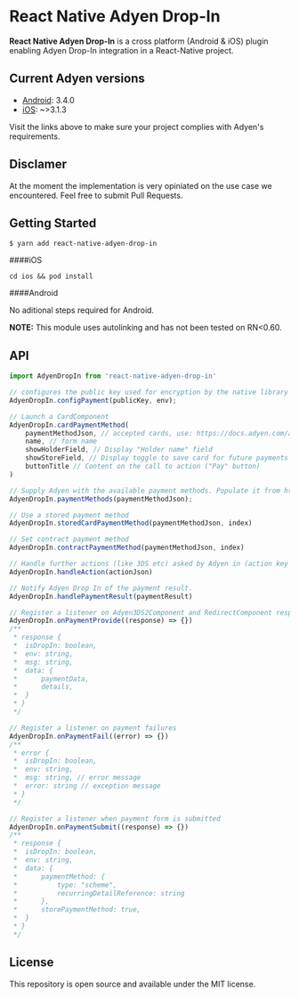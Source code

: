 # React Native Adyen Drop-In

**React Native Adyen Drop-In** is a cross platform (Android & iOS) plugin enabling Adyen Drop-In integration in a React-Native project.

## Current Adyen versions

* [Android](https://github.com/Adyen/adyen-android): 3.4.0
* [iOS](https://github.com/Adyen/adyen-ios): ~>3.1.3

Visit the links above to make sure your project complies with Adyen's requirements. 

## Disclamer

At the moment the implementation is very opiniated on the use case we encountered. Feel free to submit Pull Requests.

## Getting Started

`$ yarn add react-native-adyen-drop-in`

####iOS

`cd ios && pod install`

####Android

No aditional steps required for Android.

**NOTE:** This module uses autolinking and has not been tested on RN<0.60.

## API

```jsx
import AdyenDropIn from 'react-native-adyen-drop-in'

// configures the public key used for encryption by the native library and sets the environment "test/live" that Adyen should be using.
AdyenDropIn.configPayment(publicKey, env);

// Launch a CardComponent
AdyenDropIn.cardPaymentMethod(
    paymentMethodJson, // accepted cards, use: https://docs.adyen.com/api-explorer/#/PaymentSetupAndVerificationService/paymentMethods result or provide yours.
    name, // form name
    showHolderField, // Display "Holder name" field
    showStoreField, // Display toggle to save card for future payments
    buttonTitle // Content on the call to action ("Pay" button)
)

// Supply Adyen with the available payment methods. Populate it from https://docs.adyen.com/api-explorer/#/PaymentSetupAndVerificationService/paymentMethods or supply custom JSON yourself.
AdyenDropIn.paymentMethods(paymentMethodJson);

// Use a stored payment method
AdyenDropIn.storedCardPaymentMethod(paymentMethodJson, index)

// Set contract payment method
AdyenDropIn.contractPaymentMethod(paymentMethodJson, index)

// Handle further actions (like 3DS etc) asked by Adyen in (action key in /payments response - ie iDEAL, Bancontact)
AdyenDropIn.handleAction(actionJson)

// Notify Adyen Drop In of the payment result.
AdyenDropIn.handlePaymentResult(paymentResult)

// Register a listener on Adyen3DS2Component and RedirectComponent responses
AdyenDropIn.onPaymentProvide((response) => {})
/**
 * response {
 *  isDropIn: boolean,
 *  env: string,
 *  msg: string,
 *  data: {
 *      paymentData,
 *      details,
 *  }
 * }
 */

// Register a listener on payment failures
AdyenDropIn.onPaymentFail((error) => {})
/**
 * error {
 *  isDropIn: boolean,
 *  env: string,
 *  msg: string, // error message
 *  error: string // exception message
 * }
 */

// Register a listener when payment form is submitted
AdyenDropIn.onPaymentSubmit((response) => {})
/**
 * response {
 *  isDropIn: boolean,
 *  env: string,
 *  data: {
 *      paymentMethod: {
 *          type: "scheme",
 *          recurringDetailReference: string
 *      },
 *      storePaymentMethod: true,
 *  }
 * }
 */


```

## License

This repository is open source and available under the MIT license.